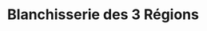 ---
title: "Blanchisserie des 3 Régions"
url: /cherisy/blanchisserie-des-3-regions/
shop: Wäscherei
---